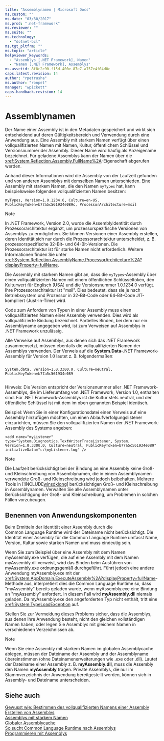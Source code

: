 ```yaml
---
title: "Assemblynamen | Microsoft Docs"
ms.custom: ""
ms.date: "03/30/2017"
ms.prod: ".net-framework"
ms.reviewer: ""
ms.suite: ""
ms.technology: 
  - "dotnet-bcl"
ms.tgt_pltfrm: ""
ms.topic: "article"
helpviewer_keywords: 
  - "Assemblys [.NET Framework], Namen"
  - "Namen [.NET Framework], Assemblys"
ms.assetid: 8f8c2c90-f15d-400e-87e7-a757e4f04d0e
caps.latest.revision: 14
author: "rpetrusha"
ms.author: "ronpet"
manager: "wpickett"
caps.handback.revision: 14
---
```

# Assemblynamen
Der Name einer Assembly ist in den Metadaten gespeichert und wirkt sich entscheidend auf deren Gültigkeitsbereich und Verwendung durch eine Anwendung aus.  Eine Assembly mit starkem Namen verfügt über einen vollqualifizierten Namen mit Namen, Kultur, öffentlichem Schlüssel und Versionsnummer der Assembly.  Dieser Name wird häufig als Anzeigename bezeichnet. Für geladene Assemblys kann der Namen über die <xref:System.Reflection.Assembly.FullName%2A>\-Eigenschaft abgerufen werden.  
  
 Anhand dieser Informationen wird die Assembly von der Laufzeit gefunden und von anderen Assemblys mit demselben Namen unterschieden.  Eine Assembly mit starkem Namen, die den Namen `myTypes` hat, kann beispielsweise folgenden vollqualifizierten Namen besitzen:  
  
```  
myTypes, Version=1.0.1234.0, Culture=en-US, PublicKeyToken=b77a5c561934e089c, ProcessorArchitecture=msil  
```  
  
> [!NOTE]
>  In .NET Framework, Version 2.0, wurde die Assemblyidentität durch Prozessorarchitektur ergänzt, um prozessorspezifische Versionen von Assemblys zu ermöglichen.  Sie können Versionen einer Assembly erstellen, deren Identität sich nur durch die Prozessorarchitektur unterscheidet, z. B. prozessorspezifische 32\-Bit\- und 64\-Bit\-Versionen.  Die Prozessorarchitektur ist für starke Namen nicht erforderlich.  Weitere Informationen finden Sie unter <xref:System.Reflection.AssemblyName.ProcessorArchitecture%2A?displayProperty=fullName>.  
  
 Die Assembly mit starkem Namen gibt an, dass die `myTypes`\-Assembly über einen vollqualifizierten Namen mit einem öffentlichen Schlüsseltoken, den Kulturwert für Englisch \(USA\) und die Versionsnummer 1.0.1234.0 verfügt.  Ihre Prozessorarchitektur ist "msil". Dies bedeutet, dass sie je nach Betriebssystem und Prozessor in 32\-Bit\-Code oder 64\-Bit\-Code JIT\-kompiliert \(Just\-In\-Time\) wird.  
  
 Code zum Anfordern von Typen in einer Assembly muss einen vollqualifizierten Namen einer Assembly verwenden.  Dies wird als vollqualifizierte Bindung bezeichnet.  Partielles Binden, bei dem nur ein Assemblyname angegeben wird, ist zum Verweisen auf Assemblys in .NET Framework unzulässig.  
  
 Alle Verweise auf Assemblys, aus denen sich das .NET Framework zusammensetzt, müssen ebenfalls die vollqualifizierten Namen der Assemblys verwenden.  Der Verweis auf die **System.Data**\-.NET Framework\-Assembly für Version 1.0 lautet z. B. folgendermaßen:  
  
```  
  
System.data, version=1.0.3300.0, Culture=neutral, PublicKeyToken=b77a5c561934e089  
  
```  
  
 Hinweis: Die Version entspricht der Versionsnummer aller .NET Framework\-Assemblys, die im Lieferumfang von .NET Framework, Version 1.0, enthalten sind.  Für .NET Framework\-Assemblys ist die Kultur stets neutral, und der öffentliche Schlüssel ist mit dem im oben genannten Beispiel identisch.  
  
 Beispiel: Wenn Sie in einer Konfigurationsdatei einen Verweis auf eine Assembly hinzufügen möchten, um einen Ablaufverfolgungslistener einzurichten, müssen Sie den vollqualifizierten Namen der .NET Framework\-Assembly des Systems angeben:  
  
```  
<add name="myListener" type="System.Diagnostics.TextWriterTraceListener, System, Version=1.0.3300.0, Culture=neutral, PublicKeyToken=b77a5c561934e089" initializeData="c:\myListener.log" />  
```  
  
> [!NOTE]
>  Die Laufzeit berücksichtigt bei der Bindung an eine Assembly keine Groß\- und Kleinschreibung von Assemblynamen, die in einem Assemblynamen verwendete Groß\- und Kleinschreibung wird jedoch beibehalten.  Mehrere Tools in [!INCLUDE[winsdklong](../../../includes/winsdklong-md.md)] berücksichtigen Groß\- und Kleinschreibung in Assemblynamen.  Verwalten Sie alle Assemblynamen unter Berücksichtigung der Groß\- und Kleinschreibung, um Problemen in solchen Fällen vorzubeugen.  
  
## Benennen von Anwendungskomponenten  
 Beim Ermitteln der Identität einer Assembly durch die Common Language Runtime wird der Dateiname nicht berücksichtigt.  Die Identität einer Assembly für die Common Language Runtime umfasst Name, Version, Kultur sowie starken Namen und muss eindeutig sein.  
  
 Wenn Sie zum Beispiel über eine Assembly mit dem Namen myAssembly.exe verfügen, die auf eine Assembly mit dem Namen myAssembly.dll verweist, wird das Binden beim Ausführen von myAssembly.exe ordnungsgemäß durchgeführt.  Führt jedoch eine andere Anwendung myAssembly.exe mit der <xref:System.AppDomain.ExecuteAssembly%2A?displayProperty=fullName>\-Methode aus, interpretiert dies die Common Language Runtime so, dass "myAssembly" bereits geladen wurde, wenn myAssembly.exe eine Bindung an "myAssembly" anfordert. In diesem Fall wird **myAssembly.dll** niemals geladen.  Da myAssembly.exe den angeforderten Typ nicht enthält, tritt eine <xref:System.TypeLoadException> auf.  
  
 Stellen Sie zur Vermeidung dieses Problems sicher, dass die Assemblys, aus denen Ihre Anwendung besteht, nicht den gleichen vollständigen Namen haben, oder legen Sie Assemblys mit gleichem Namen in verschiedenen Verzeichnissen ab.  
  
> [!NOTE]
>  Wenn Sie eine Assembly mit starkem Namen im globalen Assemblycache ablegen, müssen der Dateiname der Assembly und der Assemblyname übereinstimmen \(ohne Dateinamenerweiterungen wie .exe oder .dll\).  Lautet der Dateiname einer Assembly z. B. **myAssembly.dll**, muss die Assembly den Namen **myAssembly** tragen.  Private Assemblys, die nur im Stammverzeichnis der Anwendung bereitgestellt werden, können sich in Assembly\- und Dateiname unterscheiden.  
  
## Siehe auch  
 [Gewusst wie: Bestimmen des vollqualifizierten Namens einer Assembly](../../../docs/framework/app-domains/how-to-determine-assembly-fully-qualified-name.md)   
 [Erstellen von Assemblys](../../../docs/framework/app-domains/create-assemblies.md)   
 [Assemblys mit starkem Namen](../../../docs/framework/app-domains/strong-named-assemblies.md)   
 [Globaler Assemblycache](../../../docs/framework/app-domains/gac.md)   
 [So sucht Common Language Runtime nach Assemblys](../../../docs/framework/deployment/how-the-runtime-locates-assemblies.md)   
 [Programmieren mit Assemblys](../../../docs/framework/app-domains/programming-with-assemblies.md)